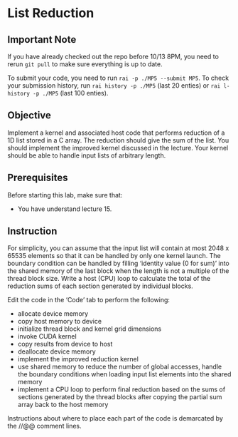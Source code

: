 # List Reduction

## Important Note

If you have already checked out the repo before 10/13 8PM, you need to rerun `git pull` to make sure everything is up to date.

To submit your code, you need to run `rai -p ./MP5 --submit MP5`. To check your submission history, run `rai history -p ./MP5` (last 20 enties) or `rai l-history -p ./MP5` (last 100 enties). 

## Objective

Implement a kernel and associated host code that performs reduction of a 1D list stored in a C array. The reduction should give the sum of the list. You should implement the improved kernel discussed in the lecture. Your kernel should be able to handle input lists of arbitrary length.

## Prerequisites

Before starting this lab, make sure that:

* You have understand lecture 15.

## Instruction

For simplicity, you can assume that the input list will contain at most 2048 x 65535 elements so that it can be handled by only one kernel launch. The boundary condition can be handled by filling ‘identity value (0 for sum)’ into the shared memory of the last block when the length is not a multiple of the thread block size. Write a host (CPU) loop to calculate the total of the reduction sums of each section generated by individual blocks.

Edit the code in the ‘Code’ tab to perform the following:

* allocate device memory
* copy host memory to device
* initialize thread block and kernel grid dimensions
* invoke CUDA kernel
* copy results from device to host
* deallocate device memory
* implement the improved reduction kernel
* use shared memory to reduce the number of global accesses, handle the boundary conditions when loading input list elements into the shared memory
* implement a CPU loop to perform final reduction based on the sums of sections generated by the thread blocks after copying the partial sum array back to the host memory

Instructions about where to place each part of the code is demarcated by the //@@ comment lines.
